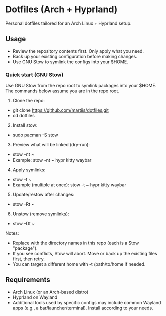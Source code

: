 # Dotfiles (Arch + Hyprland)

Personal dotfiles tailored for an Arch Linux + Hyprland setup.

## Usage
- Review the repository contents first. Only apply what you need.
- Back up your existing configuration before making changes.
- Use GNU Stow to symlink the configs into your $HOME.


### Quick start (GNU Stow)
Use GNU Stow from the repo root to symlink packages into your $HOME. The commands below assume you are in the repo root.

1) Clone the repo:
- git clone https://github.com/martiis/dotfiles.git
- cd dotfiles

2) Install stow:
- sudo pacman -S stow

3) Preview what will be linked (dry-run):
- stow -nt ~ <package>
- Example: stow -nt ~ hypr kitty waybar

4) Apply symlinks:
- stow -t ~ <package>
- Example (multiple at once): stow -t ~ hypr kitty waybar

5) Update/restow after changes:
- stow -Rt ~ <package>

6) Unstow (remove symlinks):
- stow -Dt ~ <package>

Notes:
- Replace <package> with the directory names in this repo (each is a Stow "package").
- If you see conflicts, Stow will abort. Move or back up the existing files first, then retry.
- You can target a different home with -t /path/to/home if needed.

## Requirements
- Arch Linux (or an Arch-based distro)
- Hyprland on Wayland
- Additional tools used by specific configs may include common Wayland apps (e.g., a bar/launcher/terminal). Install according to your needs.
